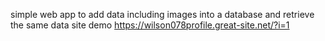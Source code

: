 simple web app to add data including images into a 
database and retrieve the same data
site demo https://wilson078profile.great-site.net/?i=1
